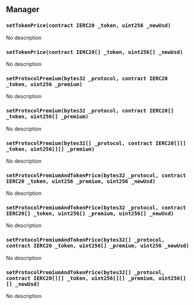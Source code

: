 ## Manager





### `setTokenPrice(contract IERC20 _token, uint256 _newUsd)`
No description


### `setTokenPrice(contract IERC20[] _token, uint256[] _newUsd)`
No description


### `setProtocolPremium(bytes32 _protocol, contract IERC20 _token, uint256 _premium)`
No description


### `setProtocolPremium(bytes32 _protocol, contract IERC20[] _token, uint256[] _premium)`
No description


### `setProtocolPremium(bytes32[] _protocol, contract IERC20[][] _token, uint256[][] _premium)`
No description


### `setProtocolPremiumAndTokenPrice(bytes32 _protocol, contract IERC20 _token, uint256 _premium, uint256 _newUsd)`
No description


### `setProtocolPremiumAndTokenPrice(bytes32 _protocol, contract IERC20[] _token, uint256[] _premium, uint256[] _newUsd)`
No description


### `setProtocolPremiumAndTokenPrice(bytes32[] _protocol, contract IERC20 _token, uint256[] _premium, uint256 _newUsd)`
No description


### `setProtocolPremiumAndTokenPrice(bytes32[] _protocol, contract IERC20[][] _token, uint256[][] _premium, uint256[][] _newUsd)`
No description





